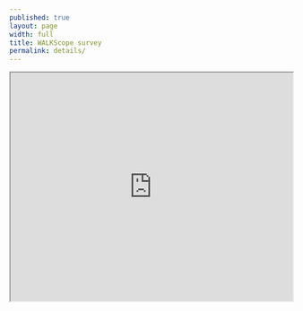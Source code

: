 ```yaml
---
published: true
layout: page
width: full
title: WALKScope survey
permalink: details/
---
```


<iframe src="https://ptx-dev.herokuapp.com/#embed/surveys/walkscope" width="100%" id="iframe" style="height: 408px;"></iframe>
